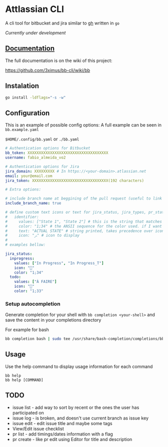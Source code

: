 # Attlassian CLI

A cli tool for bitbucket and jira similar to [gh](https://cli.github.com/) written in `go`

_Currently under development_

## [Documentation](https://github.com/3ximus/bb-cli/wiki/bb)

The full documentation is on the wiki of this project:

https://github.com/3ximus/bb-cli/wiki/bb

## Instalation

```bash
go install -ldflags="-s -w"
```

## Configuration

This is an example of possible config options:
A full example can be seen in `bb.example.yaml`

`$HOME/.config/bb.yaml` or `./bb.yaml`

```yaml
# Authentication options for Bitbucket
bb_token: XXXXXXXXXXXXXXXXXXXXXXXXXXXXXXXXXXXX
username: fabio_almeida_vo2

# Authentication options for Jira
jira_domain: XXXXXXXXX # In https://<your-domain>.atlassian.net
email: your@email.com
jira_token: XXXXXXXXXXXXXXXXXXXXXXXXXXXXXXXXXX(192 characters)

# Extra options:

# include branch name at beggining of the pull request (useful to link with jira tickets)
include_branch_name: true

# define custom text icons or text for jira_status, jira_types, pr_status or pipeline_status. The format is as follows:
#   identifier:
#     values: ["State 1", "State 2"] # this is the string that matches the state being printed
#     color: "1;34" # the ANSII sequence for the color used. if I want to remove icon 1;38;5;235;44
#     text: "ACTUAL STATE" # string printed, takes precedence over icon
#     icon: "ﲊ" # icon to display
#
# examples bellow:

jira_status:
  inprogress:
    values: ["In Progress", "In Progress_T"]
    icon: ""
    color: "1;34"
  todo:
    values: ["À FAIRE"]
    icon: ""
    color: "1;33"
```

### Setup autocompletion

Generate completion for your shell with `bb completion <your-shell>` and save the content in your completions directory

For example for bash

```bash
bb completion bash | sudo tee /usr/share/bash-completion/completions/bb.bash >/dev/null
```

## Usage

Use the help command to display usage information for each command

```
bb help
bb help [COMMAND]
```

## TODO

- issue list - add way to sort by recent or the ones the user has participated on
- issue log - is broken, and doesn't use current branch as issue key
- issue edit - edit issue title and maybe some tags
- View/Edit issue checklist
- pr list - add timings/dates information with a flag
- pr create - like pr edit using Editor for title and description


